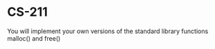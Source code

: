# CS-211
You will implement your own versions of the standard library functions malloc() and free()
